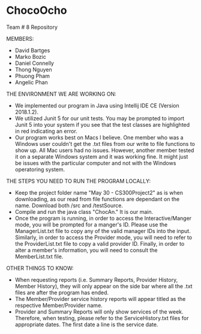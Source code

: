 # ChocoOcho
Team # 8 Repository

MEMBERS:
- David Bartges
- Marko Bozic
- Daniel Connelly
- Thong Nguyen
- Phuong Pham
- Angelic Phan

THE ENVIRONMENT WE ARE WORKING ON:
- We implemented our program in Java using Intellij IDE CE (Version 2018.1.2).
- We utilized Junit 5 for our unit tests. You may be prompted to import Junit 5 into your system if you see that the test
  classes are highlighted in red indicating an error. 
- Our program works best on Macs I believe. One member who was a Windows user couldn't get the .txt files from our write
  to file functions to show up.  All Mac users had no issues. However, another member tested it on a separate Windows system
  and it was working fine. It might just be issues with the particular computer and not with the Windows operatoring system.

THE STEPS YOU NEED TO RUN THE PROGRAM LOCALLY:
- Keep the project folder name "May 30 - CS300Project2" as is when downloading, as our read from file functions
  are dependant on the name. Download both /src and /testSource.
- Compile and run the java class "ChocAn." It is our main.
- Once the program is running, in order to access the Interactive/Manger mode, you will
  be prompted for a manger's ID. Please use the ManagerList.txt file to copy any of the valid
  manager IDs into the input. Similarly, in order to access the Provider mode, you will need to
  refer to the ProviderList.txt file to copy a valid provider ID. Finally, in order to alter a member's information, you will need to       consult the MemberList.txt file.
  
OTHER THINGS TO KNOW:
- When requesting reports (i.e. Summary Reports, Provider History, Member History),
  they will only appear on the side bar where all the .txt files are after the program has ended.
- The Member/Provider service history reports will appear titled as the respective Member/Provider name.
- Provider and Summary Reports will only show services of the week. Therefore, when testing, please refer
  to the ServiceHistory.txt files for appropriate dates. The first date a line is the service date.
